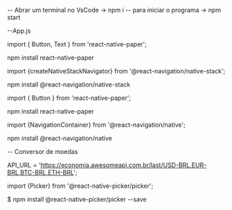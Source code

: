 -- Abrar um terminal no VsCode
-> npm i 
-- para iniciar o programa
-> npm start 

--App.js 

import { Button, Text } from 'react-native-paper';

npm install react-native-paper

import {createNativeStackNavigator} from '@react-navigation/native-stack';

npm install @react-navigation/native-stack

import { Button } from 'react-native-paper';

npm install react-native-paper

import {NavigationContainer} from '@react-navigation/native';

npm install @react-navigation/native


-- Conversor de moedas

API_URL = 'https://economia.awesomeapi.com.br/last/USD-BRL,EUR-BRL,BTC-BRL,ETH-BRL';

import {Picker} from '@react-native-picker/picker';

$ npm install @react-native-picker/picker --save



